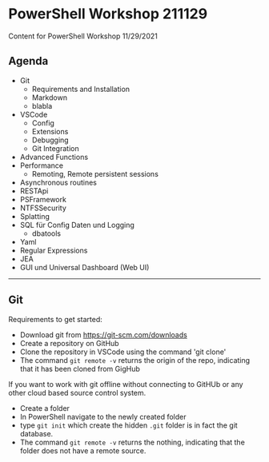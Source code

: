 # PowerShell Workshop 211129
Content for PowerShell Workshop 11/29/2021

## Agenda

-	Git
    - Requirements and Installation
    - Markdown
    - blabla
-	VSCode
    - Config
    - Extensions
    - Debugging
    - Git Integration
-	Advanced Functions
-	Performance
    - Remoting, Remote persistent sessions
-	Asynchronous routines
-	RESTApi
-	PSFramework
-	NTFSSecurity
-	Splatting
-	SQL für Config Daten und Logging
    - dbatools
-	Yaml
-	Regular Expressions
-	JEA
-	GUI und Universal Dashboard (Web UI)

---

## Git

Requirements to get started:
- Download git from https://git-scm.com/downloads
- Create a repository on GitHub
- Clone the repository in VSCode using the command 'git clone'
- The command ```git remote -v``` returns the origin of the repo, indicating that it has been cloned from GigHub

If you want to work with git offline without connecting to GitHUb or any other cloud based source control system.
- Create a folder
- In PowerShell navigate to the newly created folder
- type ```git init``` which create the hidden ```.git``` folder is in fact the git database.
- The command ```git remote -v``` returns the nothing, indicating that the folder does not have a remote source.
